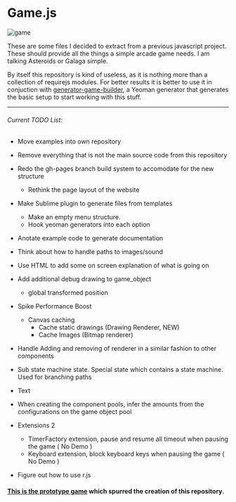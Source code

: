 # Game.js

![game][game]

These are some files I decided to extract from a previous javascript project. These should provide all the things a simple arcade game needs. I am talking Asteroids or Galaga simple. 

By itself this repository is kind of useless, as it is nothing more than a collection of requirejs modules. For better results it is better to use it in conjuction with [generator-game-builder](https://github.com/diegomarquez/generator-game-builder), a Yeoman generator that generates the basic setup to start working with this stuff. 

-----------------------------------

###### Current TODO List:

- Move examples into own repository

- Remove everything that is not the main source code from this repository

- Redo the gh-pages branch build system to accomodate for the new structure
    - Rethink the page layout of the website

- Make Sublime plugin to generate files from templates
    - Make an empty menu structure.
    - Hook yeoman generators into each option

- Anotate example code to generate documentation

- Think about how to handle paths to images/sound

- Use HTML to add some on screen explanation of what is going on

- Add additional debug drawing to game_object
    * global transformed position

- Spike Performance Boost
    - Canvas caching
        * Cache static drawings (Drawing Renderer, NEW)
        * Cache Images (Bitmap renderer)       

- Handle Adding and removing of renderer in a similar fashion to other components

- Sub state machine state. Special state which contains a state machine. Used for branching paths

- Text

- When creating the component pools, infer the amounts from the configurations on the game object pool

- Extensions 2
    * TimerFactory extension, pause and resume all timeout when pausing the game ( No Demo )
    * Keyboard extension, block keyboard keys when pausing the game ( No Demo )

- Figure out how to use r.js

#### [This is the prototype game][tirador] which spurred the creation of this repository.

[game]: http://f.cl.ly/items/3N420I093v3b03051W39/game.png
[tirador]: http://www.treintipollo.com/tirador/index.html
